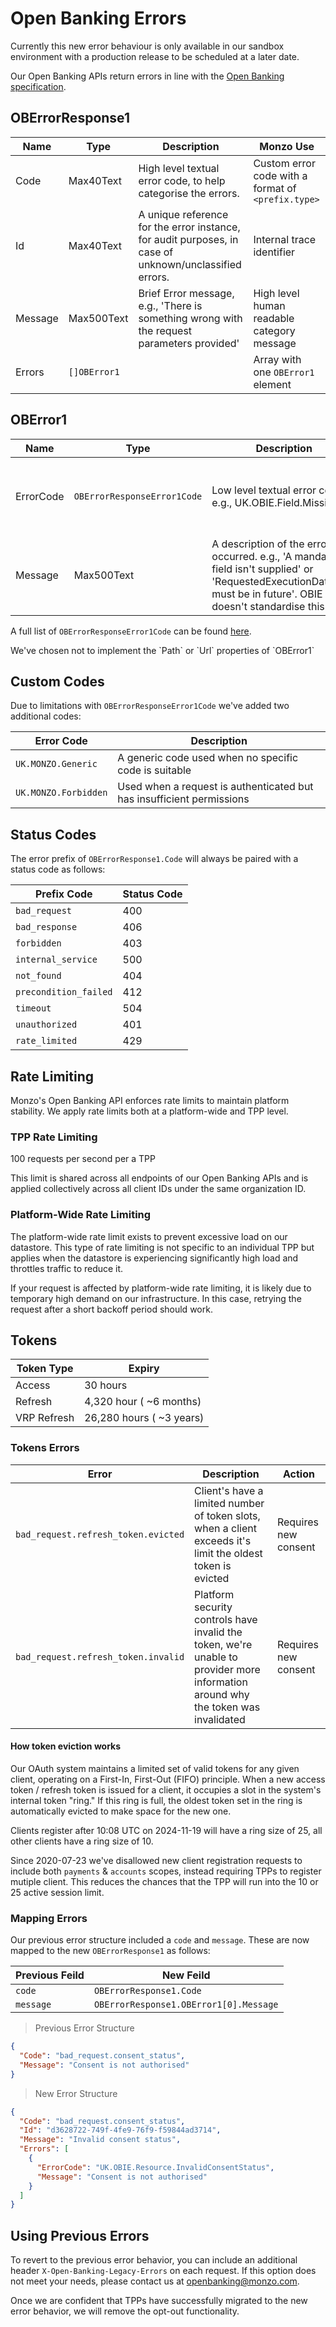 # Open Banking Errors

<aside class="notice">
    Currently this new error behaviour is only available in our sandbox environment with a production release to be scheduled at a later date. 
</aside>

Our Open Banking APIs return errors in line with the [Open Banking specification](https://openbankinguk.github.io/read-write-api-site3/v3.1.10/profiles/read-write-data-api-profile.html#error-response-structure).

## OBErrorResponse1

| Name    | Type         | Description                                                                                            | Monzo Use                                          |
| ------- | ------------ | ------------------------------------------------------------------------------------------------------ | -------------------------------------------------- |
| Code    | Max40Text    | High level textual error code, to help categorise the errors.                                          | Custom error code with a format of `<prefix.type>` |
| Id      | Max40Text    | A unique reference for the error instance, for audit purposes, in case of unknown/unclassified errors. | Internal trace identifier                          |
| Message | Max500Text   | Brief Error message, e.g., 'There is something wrong with the request parameters provided'             | High level human readable category message         |
| Errors  | `[]OBError1` |                                                                                                        | Array with one `OBError1` element                  |

## OBError1

| Name      | Type                        | Description                                                                                                                                                               | Monzo Use                                                             |
| --------- | --------------------------- | ------------------------------------------------------------------------------------------------------------------------------------------------------------------------- | --------------------------------------------------------------------- |
| ErrorCode | `OBErrorResponseError1Code` | Low level textual error code, e.g., UK.OBIE.Field.Missing                                                                                                                 | OBIE error code (`UK.OBIE.XYZ`) or custom error code (`UK.MONZO.XYZ`) |
| Message   | Max500Text                  | A description of the error that occurred. e.g., 'A mandatory field isn't supplied' or 'RequestedExecutionDateTime must be in future'. OBIE doesn't standardise this field | Human readable message that details the cause of the error            |

A full list of `OBErrorResponseError1Code` can be found [here](https://openbankinguk.github.io/read-write-api-site3/v3.1.10/references/namespaced-enumerations.html#oberrorresponseerror1code).

<aside class="notice">
We've chosen not to implement the `Path` or `Url` properties of `OBError1`
</aside>

## Custom Codes

Due to limitations with `OBErrorResponseError1Code` we've added two additional codes:

| Error Code           | Description                                                           |
| -------------------- | --------------------------------------------------------------------- |
| `UK.MONZO.Generic`   | A generic code used when no specific code is suitable                 |
| `UK.MONZO.Forbidden` | Used when a request is authenticated but has insufficient permissions |

## Status Codes

The error prefix of `OBErrorResponse1.Code` will always be paired with a status code as follows:

| Prefix Code           | Status Code |
| --------------------- | ----------- |
| `bad_request`         | 400         |
| `bad_response`        | 406         |
| `forbidden`           | 403         |
| `internal_service`    | 500         |
| `not_found`           | 404         |
| `precondition_failed` | 412         |
| `timeout`             | 504         |
| `unauthorized`        | 401         |
| `rate_limited`        | 429         |

## Rate Limiting

Monzo's Open Banking API enforces rate limits to maintain platform stability. We apply rate limits both at a platform-wide and TPP level.

### TPP Rate Limiting

<aside class="notice">
100 requests per second per a TPP
</aside>

This limit is shared across all endpoints of our Open Banking APIs and is applied collectively across all client IDs under the same organization ID.

### Platform-Wide Rate Limiting

The platform-wide rate limit exists to prevent excessive load on our datastore. This type of rate limiting is not specific to an individual TPP but applies when the datastore is experiencing significantly high load and throttles traffic to reduce it.

If your request is affected by platform-wide rate limiting, it is likely due to temporary high demand on our infrastructure. In this case, retrying the request after a short backoff period should work.

## Tokens

| Token Type  | Expiry                   |
| ----------- | ------------------------ |
| Access      | 30 hours                 |
| Refresh     | 4,320 hour ( ~6 months)  |
| VRP Refresh | 26,280 hours ( ~3 years) |

### Tokens Errors

| Error                               | Description                                                                                                                       | Action               |
| ----------------------------------- | --------------------------------------------------------------------------------------------------------------------------------- | -------------------- |
| `bad_request.refresh_token.evicted` | Client's have a limited number of token slots, when a client exceeds it's limit the oldest token is evicted                       | Requires new consent |
| `bad_request.refresh_token.invalid` | Platform security controls have invalid the token, we're unable to provider more information around why the token was invalidated | Requires new consent |

#### How token eviction works

Our OAuth system maintains a limited set of valid tokens for any given client, operating on a First-In, First-Out (FIFO) principle. When a new access token / refresh token is issued for a client, it occupies a slot in the system's internal token "ring."
If this ring is full, the oldest token set in the ring is automatically evicted to make space for the new one.

Clients register after 10:08 UTC on 2024-11-19 will have a ring size of 25, all other clients have a ring size of 10.

Since 2020-07-23 we've disallowed new client registration requests to include both `payments` & `accounts` scopes, instead requiring TPPs to register mutiple client. This reduces the chances that the TPP will run into the 10 or 25 active session limit.

### Mapping Errors

Our previous error structure included a `code` and `message`. These are now mapped to the new `OBErrorResponse1` as follows:

| Previous Feild | New Feild                              |
| -------------- | -------------------------------------- |
| `code`         | `OBErrorResponse1.Code`                |
| `message`      | `OBErrorResponse1.OBError1[0].Message` |

> Previous Error Structure

```json
{
  "Code": "bad_request.consent_status",
  "Message": "Consent is not authorised"
}
```

> New Error Structure

```json
{
  "Code": "bad_request.consent_status",
  "Id": "d3628722-749f-4fe9-76f9-f59844ad3714",
  "Message": "Invalid consent status",
  "Errors": [
    {
      "ErrorCode": "UK.OBIE.Resource.InvalidConsentStatus",
      "Message": "Consent is not authorised"
    }
  ]
}
```

## Using Previous Errors

To revert to the previous error behavior, you can include an additional header `X-Open-Banking-Legacy-Errors` on each request. If this option does not meet your needs, please contact us at [openbanking@monzo.com](mailto:openbanking@monzo.com).

Once we are confident that TPPs have successfully migrated to the new error behavior, we will remove the opt-out functionality.
